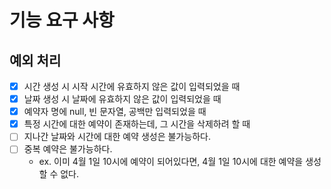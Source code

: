 # 기능 요구 사항

## 예외 처리

- [x] 시간 생성 시 시작 시간에 유효하지 않은 값이 입력되었을 때
- [x] 날짜 생성 시 날짜에 유효하지 않은 값이 입력되었을 때
- [x] 예약자 명에 null, 빈 문자열, 공백만 입력되었을 때
- [x] 특정 시간에 대한 예약이 존재하는데, 그 시간을 삭제하려 할 때
- [ ] 지나간 날짜와 시간에 대한 예약 생성은 불가능하다.
- [ ] 중복 예약은 불가능하다.
    - ex. 이미 4월 1일 10시에 예약이 되어있다면, 4월 1일 10시에 대한 예약을 생성할 수 없다.

